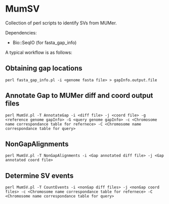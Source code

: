 # MumSV

Collection of perl scripts to identify SVs from MUMer. 

Dependencies:
* Bio::SeqIO (for fasta_gap_info)


A typical workflow is as follows:

## Obtaining gap locations
`perl fasta_gap_info.pl -i <genome fasta file> > gapInfo.output.file`

## Annotate Gap to MUMer diff and coord output files
`perl MumSV.pl -T AnnotateGap -i <diff file> -j <coord file> -g <reference genome gapInfo> -G <query genome gapInfo> -c <Chromosome name correspondance table for refernece> -C <Chromosome name correspondance table for query>`

## NonGapAlignments
`perl MumSV.pl -T NonGapAlignments -i <Gap annotated diff file> -j <Gap annotated coord file>`
  
## Determine SV events
`perl MumSV.pl -T CountEvents -i <nonGap diff files> -j <nonGap coord files> -c <Chromosome name correspondance table for refernece> -C <Chromosome name correspondance table for query> `
